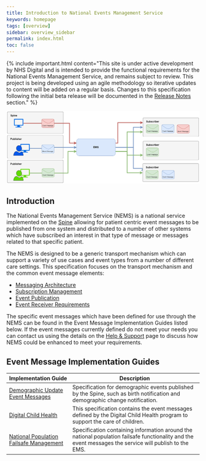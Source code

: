 ```yaml
---
title: Introduction to National Events Management Service
keywords: homepage
tags: [overview]
sidebar: overview_sidebar
permalink: index.html
toc: false
---
```


{% include important.html content="This site is under active development by NHS Digital and is intended to provide the functional requirements for the National Events Management Service, and remains subject to review. This project is being developed using an agile methodology so iterative updates to content will be added on a regular basis. Changes to this specification following the initial beta release will be documented in the [Release Notes](overview_release_notes.html) section." %}


<img src="images/overview/overview_message_diagram.png">


## Introduction

The National Events Management Service (NEMS) is a national service implemented on the [Spine](https://digital.nhs.uk/services/spine) allowing for patient centric event messages to be published from one system and distributed to a number of other systems which have subscribed an interest in that type of message or messages related to that specific patient.

The NEMS is designed to be a generic transport mechanism which can support a variety of use cases and event types from a number of different care settings. This specification focuses on the transport mechanism and the common event message elements:

- [Messaging Architecture](explore_msg_architecture_overview.html)
- [Subscription Management](explore_subscriptions.html)
- [Event Publication](publication_requirements.html)
- [Event Receiver Requirements](receiver_requirements.html) 

The specific event messages which have been defined for use through the NEMS can be found in the Event Message Implementation Guides listed below. If the event messages currently defined do not meet your needs you can contact us using the details on the [Help & Support](support_contact.html) page to discuss how NEMS could be enhanced to meet your requirements.

## Event Message Implementation Guides

| Implementation Guide | Description |
| --- | --- |
| [Demographic Update Event Messages](https://developer.nhs.uk/library/interoperability/demographic-updates) | Specification for demographic events published by the Spine, such as birth notification and demographic change notification. |
| [Digital Child Health](https://developer.nhs.uk/library/interoperability/digital-child-health) | This specification contains the event messages defined by the Digital Child Health program to support the care of children. |
| [National Population Failsafe Management](https://developer.nhs.uk/library/interoperability/national-failsafe) | Specification containing information around the national population failsafe functionality and the event messages the service will publish to the EMS. |
